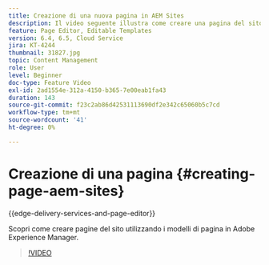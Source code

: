 ```yaml
---
title: Creazione di una nuova pagina in AEM Sites
description: Il video seguente illustra come creare una pagina del sito basata su un modello in Adobe Experience Manager.
feature: Page Editor, Editable Templates
version: 6.4, 6.5, Cloud Service
jira: KT-4244
thumbnail: 31827.jpg
topic: Content Management
role: User
level: Beginner
doc-type: Feature Video
exl-id: 2ad1554e-312a-4150-b365-7e00eab1fa43
duration: 143
source-git-commit: f23c2ab86d42531113690df2e342c65060b5c7cd
workflow-type: tm+mt
source-wordcount: '41'
ht-degree: 0%

---
```


# Creazione di una pagina {#creating-page-aem-sites}

{{edge-delivery-services-and-page-editor}}

Scopri come creare pagine del sito utilizzando i modelli di pagina in Adobe Experience Manager.

>[!VIDEO](https://video.tv.adobe.com/v/31827?quality=12&learn=on)
